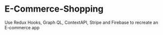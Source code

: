 # E-Commerce-Shopping
Use Redux Hooks, Graph QL, ContextAPI, Stripe and Firebase to recreate an E-commerce app 
